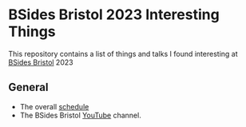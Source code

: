 # BSides Bristol 2023 Interesting Things

This repository contains a list of things and talks I found interesting at [BSides Bristol](https://www.bsidesbristol.org.uk/) 2023

## General

* The overall [schedule](https://pretalx.com/bsides-bristol-2023/schedule/)
* The BSides Bristol [YouTube](https://www.youtube.com/@bsidesbristol7347/videos) channel.

